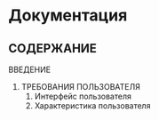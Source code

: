 # Документация
## СОДЕРЖАНИЕ

ВВЕДЕНИЕ
1. ТРЕБОВАНИЯ ПОЛЬЗОВАТЕЛЯ
    1. Интерфейс пользователя
    2. Характеристика пользователя
